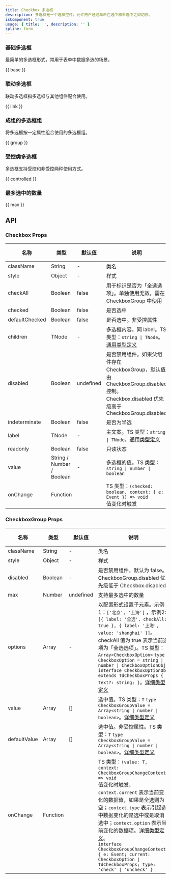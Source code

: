 ```yaml
---
title: Checkbox 多选框
description: 多选框是一个选择控件，允许用户通过单击在选中和未选中之间切换。
isComponent: true
usage: { title: '', description: '' }
spline: form
---
```


### 基础多选框

最简单的多选框形式，常用于表单中数据多选的场景。

{{ base }}

### 联动多选框

联动多选框指多选框与其他组件配合使用。

{{ link }}

### 成组的多选框组

将多选框按一定属性组合使用的多选框组。

{{ group }}

### 受控类多选框

多选框支持受控和非受控两种使用方式。

{{ controlled }}


### 最多选中的数量

{{ max }}

## API
### Checkbox Props

名称 | 类型 | 默认值 | 说明                                                                                                                             | 必传
-- | -- | -- |--------------------------------------------------------------------------------------------------------------------------------| --
className | String | - | 类名                                                                                                                             | N
style | Object | - | 样式                                                                                                                             | N
checkAll | Boolean | false | 用于标识是否为「全选选项」。单独使用无效，需在 CheckboxGroup 中使用                                                                                      | N
checked | Boolean | false | 是否选中                                                                                                                           | N
defaultChecked | Boolean | false | 是否选中。非受控属性                                                                                                                     | N
children | TNode | - | 多选框内容，同 label。TS 类型：`string \| TNode`。[通用类型定义](https://github.com/TDesignOteam/tdesign-web-components/blob/main/src/common.ts) | N
disabled | Boolean | undefined | 是否禁用组件。如果父组件存在 CheckboxGroup，默认值由 CheckboxGroup.disabled 控制。Checkbox.disabled 优先级高于 CheckboxGroup.disabled                     | N
indeterminate | Boolean | false | 是否为半选                                                                                                                          | N
label | TNode | - | 主文案。TS 类型：`string \| TNode`。[通用类型定义](https://github.com/TDesignOteam/tdesign-web-components/blob/main/src/common.ts)           | N
readonly | Boolean | false | 只读状态                                                                                                                           | N
value | String / Number / Boolean | - | 多选框的值。TS 类型：`string \| number \| boolean`                                                                                      | N
onChange | Function |  | TS 类型：`(checked: boolean, context: { e: Event }) => void`<br/>值变化时触发                                                           | N

### CheckboxGroup Props

名称 | 类型 | 默认值 | 说明 | 必传
-- | -- | -- | -- | --
className | String | - | 类名 | N
style | Object | - | 样式 | N
disabled | Boolean | - | 是否禁用组件，默认为 false。CheckboxGroup.disabled 优先级低于 Checkbox.disabled | N
max | Number | undefined | 支持最多选中的数量 | N
options | Array | - | 以配置形式设置子元素。示例1：`['北京', '上海']` ，示例2: `[{ label: '全选', checkAll: true }, { label: '上海', value: 'shanghai' }]`。checkAll 值为 true 表示当前选项为「全选选项」。TS 类型：`Array<CheckboxOption>` `type CheckboxOption = string \| number \| CheckboxOptionObj` `interface CheckboxOptionObj extends TdCheckboxProps { text?: string; }`。[详细类型定义](https://github.com/TDesignOteam/tdesign-web-components/blob/main/checkbox/type.ts) | N
value | Array | [] | 选中值。TS 类型：`T` `type CheckboxGroupValue = Array<string \| number \| boolean>`。[详细类型定义](https://github.com/TDesignOteam/tdesign-web-components/blob/main/checkbox/type.ts) | N
defaultValue | Array | [] | 选中值。非受控属性。TS 类型：`T` `type CheckboxGroupValue = Array<string \| number \| boolean>`。[详细类型定义](https://github.com/TDesignOteam/tdesign-web-components/blob/main/checkbox/type.ts) | N
onChange | Function |  | TS 类型：`(value: T, context: CheckboxGroupChangeContext) => void`<br/>值变化时触发，`context.current` 表示当前变化的数据值，如果是全选则为空；`context.type` 表示引起选中数据变化的是选中或是取消选中；`context.option` 表示当前变化的数据项。[详细类型定义](https://github.com/TDesignOteam/tdesign-web-components/blob/main/checkbox/type.ts)。<br/>`interface CheckboxGroupChangeContext { e: Event; current: CheckboxOption \| TdCheckboxProps; type: 'check' \| 'uncheck' }`<br/> | N
